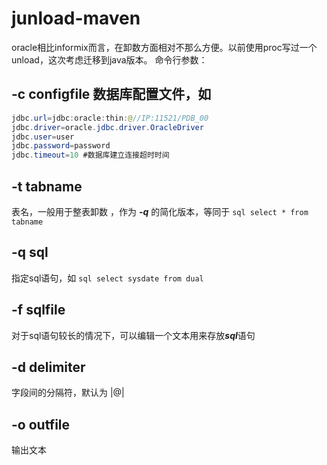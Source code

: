 # junload-maven
 oracle相比informix而言，在卸数方面相对不那么方便。以前使用proc写过一个unload，这次考虑迁移到java版本。
 命令行参数：
 
## -c configfile  数据库配置文件，如

```java
jdbc.url=jdbc:oracle:thin:@//IP:11521/PDB_00
jdbc.driver=oracle.jdbc.driver.OracleDriver
jdbc.user=user
jdbc.password=password
jdbc.timeout=10 #数据库建立连接超时时间
```
## -t tabname 
表名，一般用于整表卸数 ，作为 ***-q*** 的简化版本，等同于 ```sql select * from tabname ```
## -q sql 
指定sql语句，如 ```sql select sysdate from dual ```
## -f sqlfile 
对于sql语句较长的情况下，可以编辑一个文本用来存放***sql***语句
## -d delimiter 
字段间的分隔符，默认为 |@|
## -o outfile
输出文本
